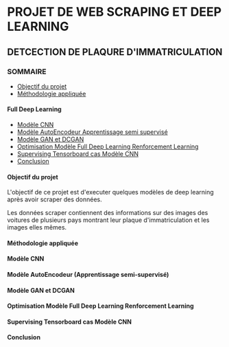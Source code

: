 # PROJET DE WEB SCRAPING ET DEEP LEARNING
## DETCECTION DE PLAQURE D'IMMATRICULATION
### SOMMAIRE
  - [Objectif du projet](#Objectif-du-projet)
  - [Méthodologie appliquée](#Méthodologie-appliquée)
  #### Full Deep Learning
  - [Modèle CNN](#Modèle-CNN)
  - [Modèle AutoEncodeur Apprentissage semi supervisé](#Modèle-AutoEncodeur-Apprentissage-semi-supervisé)
  - [Modèle GAN et DCGAN](#Modèle-GAN-et-DCGAN)
  - [Optimisation Modèle Full Deep Learning Renforcement Learning](#Optimisation-Modèle-Full-Deep-Learning-Renforcement-Learning)
  - [Supervising Tensorboard cas Modèle CNN](#Supervising-Tensorboard-cas-Modèle-CNN)
  - [Conclusion](#Conclusion)
#### Objectif du projet
L'objectif de ce projet est d'executer quelques modèles de deep learning après avoir scraper des données.

Les données scraper contiennent des informations sur des images des voitures de plusieurs pays montrant leur plaque d'immatriculation et les images elles mêmes.


#### Méthodologie appliquée
#### Modèle CNN
#### Modèle AutoEncodeur (Apprentissage semi-supervisé)
#### Modèle GAN et DCGAN
#### Optimisation Modèle Full Deep Learning Renforcement Learning
#### Supervising Tensorboard cas Modèle CNN
#### Conclusion

